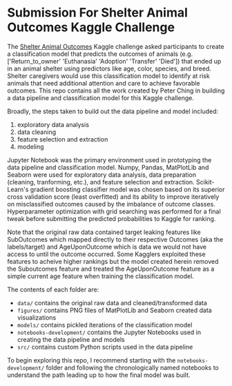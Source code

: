 # Submission For Shelter Animal Outcomes Kaggle Challenge

The [Shelter Animal Outcomes](https://www.kaggle.com/c/shelter-animal-outcomes) Kaggle challenge asked participants to create a classification model that predicts the outcomes of animals (e.g. ['Return_to_owner' 'Euthanasia' 'Adoption' 'Transfer' 'Died']) that ended up in an animal shelter using predictors like age, color, species, and breed. Shelter caregivers would use this classification model to identify at risk animals that need additional attention and care to achieve favorable outcomes. This repo contains all the work created by Peter Ching in building a data pipeline and classification model for this Kaggle challenge.

Broadly, the steps taken to build out the data pipeline and model included:
  1. exploratory data analysis
  2. data cleaning
  3. feature selection and extraction
  4. modeling

Jupyter Notebook was the primary environment used in prototyping the data pipeline and classification model. Numpy, Pandas, MatPlotLib and Seaborn were used for exploratory data analysis, data preparation (cleaning, tranforming, etc.), and feature selection and extraction. Scikit-Learn's gradient boosting classifier model was chosen based on its superior cross validation score (least overfitted) and its ability to improve iteratively on misclassified outcomes caused by the imbalance of outcome classes. Hyperparameter optimization with grid searching was performed for a final tweak before submitting the predicted probabilities to Kaggle for ranking.

Note that the original raw data contained target leaking features like SubOutcomes which mapped directly to their respective Outcomes (aka the labels/target) and AgeUponOutcome which is data we would not have access to until the outcome occurred. Some Kagglers exploited these features to acheive higher rankings but the model created herein removed the Suboutcomes feature and treated the AgeUponOutcome feature as a simple current age feature when training the classification model.

The contents of each folder are:
+ `data/` contains the original raw data and cleaned/transformed data
+ `figures/` contains PNG files of MatPlotLib and Seaborn created data visualizations
+ `models/` contains pickled iterations of the classification model
+ `notebooks-development/` contains the Jupyter Notebooks used in creating the data pipeline and models
+ `src/` contains custom Python scripts used in the data pipeline

To begin exploring this repo, I recommend starting with the `notebooks-development/` folder and following the chronologically named notebooks to understand the path leading up to how the final model was built.
